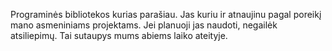 Programinės bibliotekos kurias parašiau.
Jas kuriu ir atnaujinu pagal poreikį mano asmeniniams projektams.
Jei planuoji jas naudoti, negailėk atsiliepimų.
Tai sutaupys mums abiems laiko ateityje.
